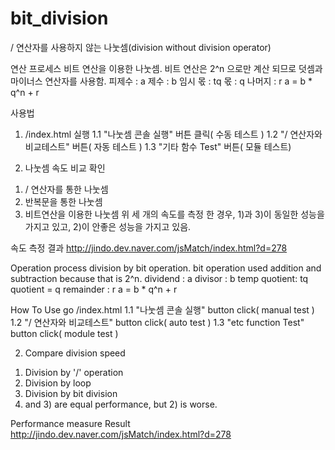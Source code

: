 # bit_division
/ 연산자를 사용하지 않는 나눗셈(division without division operator) 

연산 프로세스
비트 연산을 이용한 나눗셈. 비트 연산은 2^n 으로만 계산 되므로 덧셈과 마이너스 연산자를 사용함.
피제수 : a
제수 : b
임시 몫 : tq
몫 : q
나머지 : r
a = b * q^n + r

사용법
1. /index.html 실행
	1.1 "나눗셈 콘솔 실행" 버튼 클릭( 수동 테스트 )
	1.2 "/ 연산자와 비교테스트" 버튼( 자동 테스트 )
	1.3 "기타 함수 Test" 버튼( 모듈 테스트)

2. 나눗셈 속도 비교 확인
1) / 연산자를 통한 나눗셈
2) 반복문을 통한 나눗셈
3) 비트연산을 이용한 나눗셈
위 세 개의 속도를 측정 한 경우, 1)과 3)이 동일한 성능을 가지고 있고, 2)이 안좋은 성능을 가지고 있음.

속도 측정 결과
http://jindo.dev.naver.com/jsMatch/index.html?d=278	


Operation process
division by bit operation. bit operation used addition and subtraction because that is 2^n.
dividend : a
divisor : b
temp quotient: tq
quotient = q
remainder : r
a = b * q^n + r

How To Use
go /index.html 
	1.1 "나눗셈 콘솔 실행" button click( manual test )
	1.2 "/ 연산자와 비교테스트" button click( auto test )
	1.3 "etc function Test" button click( module test )


2. Compare division speed
1) Division by '/' operation
2) Division by loop
3) Division by bit division
1) and 3) are equal performance, but 2) is worse.

Performance measure Result
http://jindo.dev.naver.com/jsMatch/index.html?d=278	